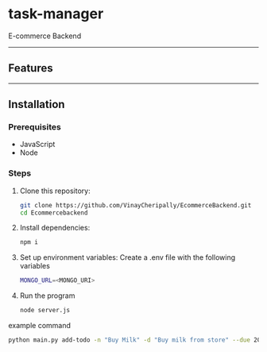 # task-manager

E-commerce Backend

---

## Features

---

## Installation

### Prerequisites

- JavaScript
- Node

### Steps

1. Clone this repository:
   ```bash
   git clone https://github.com/VinayCheripally/EcommerceBackend.git
   cd Ecommercebackend
   ```
2. Install dependencies:
   ```bash
   npm i
   ```
3. Set up environment variables:
   Create a .env file with the following variables
   ```bash
   MONGO_URL=<MONGO_URI>
   ```
5. Run the program
   ```bash
   node server.js
   ```

example command

```bash
python main.py add-todo -n "Buy Milk" -d "Buy milk from store" --due 2024-12-31_18:00:00 m
```
